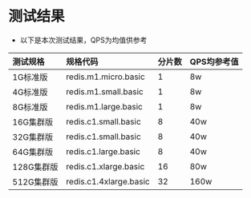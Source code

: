 # 测试结果

- 以下是本次测试结果，QPS为均值供参考


测试规格  |规格代码|分片数|QPS均参考值
:---|:--|:---|:---
1G标准版 |redis.m1.micro.basic| 1|8w
4G标准版 |redis.m1.small.basic| 1|8w
8G标准版| redis.m1.large.basic | 1|8w
16G集群版| redis.c1.small.basic|  8|40w
32G集群版| redis.c1.small.basic|  8|40w
64G集群版|  redis.c1.large.basic | 8|40w
128G集群版|  redis.c1.xlarge.basic | 16|80w
512G集群版|  redis.c1.4xlarge.basic   |32|160w


